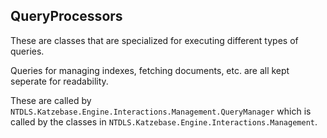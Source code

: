 ## QueryProcessors
These are classes that are specialized for executing different types of queries.

Queries for managing indexes, fetching documents, etc. are all kept seperate for readability.

These are called by ```NTDLS.Katzebase.Engine.Interactions.Management.QueryManager```
which is called by the classes in ```NTDLS.Katzebase.Engine.Interactions.Management```.

